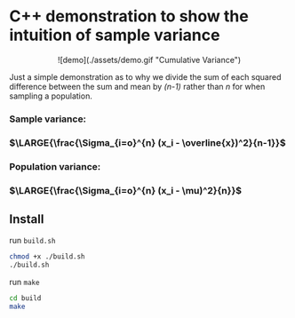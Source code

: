 # C++ demonstration to show the intuition of sample variance

<p align="center">
![demo](./assets/demo.gif "Cumulative Variance")
</p>

Just a simple demonstration as to why we divide the sum of each squared difference between the sum and mean by *(n-1)* rather than *n* for when sampling a population. 

### Sample variance:
### $\LARGE{\frac{\Sigma_{i=o}^{n} (x_i - \overline{x})^2}{n-1}}$

### Population variance:
### $\LARGE{\frac{\Sigma_{i=o}^{n} (x_i - \mu)^2}{n}}$

## Install
run `build.sh`
```bash
chmod +x ./build.sh
./build.sh

```
run `make`
```bash
cd build
make
```